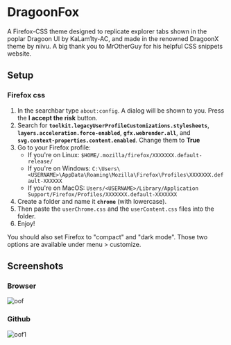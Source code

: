 # DragoonFox

A Firefox-CSS theme designed to replicate explorer tabs shown in the poplar Dragoon UI by KaLam1ty-AC, and made in the renowned DragoonX theme by niivu. A big thank you to MrOtherGuy for his helpful CSS snippets website.

## Setup

### Firefox css

1. In the searchbar type `about:config`. A dialog will be shown to you. Press the **I accept the risk** button.
2. Search for **`toolkit.legacyUserProfileCustomizations.stylesheets`**, **`layers.acceleration.force-enabled`**, **`gfx.webrender.all`**, and **`svg.context-properties.content.enabled`**. Change them to **True**
3. Go to your Firefox profile:
    - If you're on Linux: `$HOME/.mozilla/firefox/XXXXXXX.default-release/`
    - If you're on Windows: `C:\Users\<USERNAME>\AppData\Roaming\Mozilla\Firefox\Profiles\XXXXXXX.default-XXXXXX`
    - If you're on MacOS: `Users/<USERNAME>/Library/Application Support/Firefox/Profiles/XXXXXXX.default-XXXXXXX` 
4. Create a folder and name it **`chrome`** (with lowercase).
5. Then paste the `userChrome.css` and the `userContent.css` files into the folder.
6. Enjoy!

You should also set Firefox to "compact" and "dark mode". Those two options are available under menu > customize.

## Screenshots

### Browser

![oof](https://github.com/Blu3Jive001/DragoonFox/blob/master/Images/Firefox.png)

### Github

![oof1](https://github.com/Blu3Jive001/DragoonFox/blob/master/Images/File_Explorer.png)

